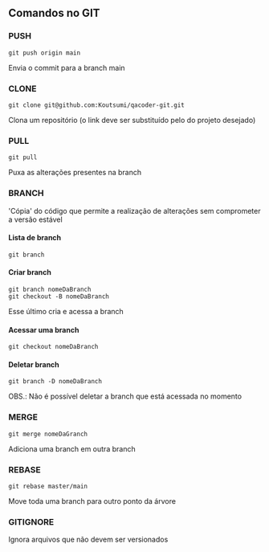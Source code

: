 ## Comandos no GIT
### PUSH
    git push origin main
Envia o commit para a branch main

### CLONE
    git clone git@github.com:Koutsumi/qacoder-git.git
Clona um repositório (o link deve ser substituído pelo do projeto desejado)

### PULL
    git pull
Puxa as alterações presentes na branch

### BRANCH
'Cópia' do código que permite a realização de alterações sem comprometer a versão estável 
#### Lista de branch
    git branch
#### Criar branch
    git branch nomeDaBranch
    git checkout -B nomeDaBranch
Esse último cria e acessa a branch

#### Acessar uma branch
    git checkout nomeDaBranch

#### Deletar branch
    git branch -D nomeDaBranch
OBS.: Não é possível deletar a branch que está acessada no momento

### MERGE
    git merge nomeDaGranch
Adiciona uma branch em outra branch

### REBASE
    git rebase master/main
Move toda uma branch para outro ponto da árvore

### GITIGNORE
Ignora arquivos que não devem ser versionados 
